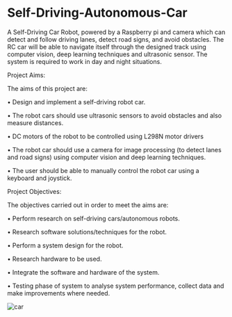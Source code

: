 # Self-Driving-Autonomous-Car
A Self-Driving Car Robot, powered by a Raspberry pi and camera which can detect and follow driving lanes, detect road signs, and avoid obstacles. 
The RC car will be able to navigate itself through the designed track using computer vision, deep learning techniques and ultrasonic sensor. The system is required to work in day and night situations.

Project Aims:


The aims of this project are:

•	Design and implement a self-driving robot car.

•	The robot cars should use ultrasonic sensors to avoid obstacles and also measure distances.

•	DC motors of the robot to be controlled using L298N motor drivers 

•	The robot car should use a camera for image processing (to detect lanes and road signs) using computer vision and deep learning techniques.

•	The user should be able to manually control the robot car using a keyboard and joystick.


Project Objectives:


The objectives carried out in order to meet the aims are:

•	Perform research on self-driving cars/autonomous robots.

•	Research software solutions/techniques for the robot.

•	Perform a system design for the robot.

•	Research hardware to be used. 

•	Integrate the software and hardware of the system.

•	Testing phase of system to analyse system performance, collect data and make improvements where needed.

![car](https://user-images.githubusercontent.com/46611428/104960262-c992b400-59cb-11eb-952e-2b34319500c9.png)


